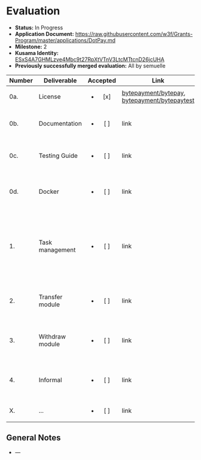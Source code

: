 # Evaluation

- **Status:** In Progress
- **Application Document:**  https://raw.githubusercontent.com/w3f/Grants-Program/master/applications/DotPay.md
- **Milestone:** 2
- **Kusama Identity:** [ESxS4A7GHMLzve4Mbc9t27RpXtVTnV3LtcMTtcnD26jcUHA](https://polkascan.io/pre/kusama/account/ESxS4A7GHMLzve4Mbc9t27RpXtVTnV3LtcMTtcnD26jcUHA)
- **Previously successfully merged evaluation:** All by semuelle

| Number | Deliverable | Accepted | Link | Evaluation Notes |
| ------ | ----------- | :------: | ---- |----------------- |
| 0a. | License | <ul><li>[x] </li></ul> | [bytepayment/bytepay](https://github.com/bytepayment/bytepay/blob/main/LICENSE), [bytepayment/bytepaytest](https://github.com/bytepayment/bytepaytest/blob/main/LICENSE) | Apache 2.0 |
| 0b. | Documentation | <ul><li>[ ] </li></ul> | link | We will provide docs about how to create a task, how to tigger the payment, and how to withdraw |
| 0c. | Testing Guide | <ul><li>[ ] </li></ul> | link | We will provide uni test for task,transfer,informal,withdraw modules(70% cover), and UI test report |
| 0d. | Docker | <ul><li>[ ] </li></ul> | link | We will provide Dockerfile and docker image to run the website in one command line, and you can to test those modules |
| 1. | Task management | <ul><li>[ ] </li></ul> | link | Create a paid task by comment an issue, it will trigger the create task event though the webhook, and webhook server will save the task and show it on our page, when developer complete the task, will tigger transfer module to pay the developer |
| 2. | Transfer module | <ul><li>[ ] </li></ul> | link | Trigger a payment by comment an issue, like `/pay Bob 10DOT`, the DOT will transfer to developer platform account |
| 3. | Withdraw module | <ul><li>[ ] </li></ul> | link | Withdraw the DOT from our platform to developer own wallet, if developer bind it own address, payment will transfer to the account directly |
| 4. | Informal | <ul><li>[ ] </li></ul> | link | Developer will receive the event, tell him how to withdraw DOT in our platform, robot will send Bob email and comment the issue |
| X. | ... | <ul><li>[ ] </li></ul> | link | see [General Notes](#general-notes) |


## General Notes

- —
